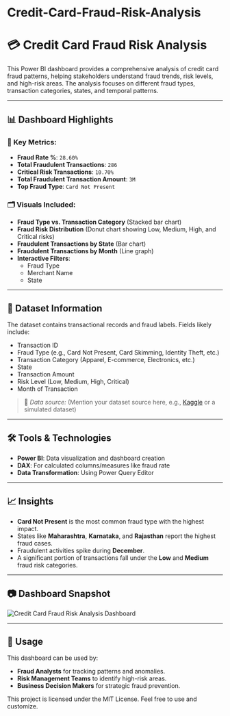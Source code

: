 # Credit-Card-Fraud-Risk-Analysis

# 💳 Credit Card Fraud Risk Analysis

This Power BI dashboard provides a comprehensive analysis of credit card fraud patterns, helping stakeholders understand fraud trends, risk levels, and high-risk areas. The analysis focuses on different fraud types, transaction categories, states, and temporal patterns.

---

## 📊 Dashboard Highlights

### 🔎 Key Metrics:
- **Fraud Rate %**: `28.60%`
- **Total Fraudulent Transactions**: `286`
- **Critical Risk Transactions**: `10.70%`
- **Total Fraudulent Transaction Amount**: `3M`
- **Top Fraud Type**: `Card Not Present`

### 🗂 Visuals Included:
- **Fraud Type vs. Transaction Category** (Stacked bar chart)
- **Fraud Risk Distribution** (Donut chart showing Low, Medium, High, and Critical risks)
- **Fraudulent Transactions by State** (Bar chart)
- **Fraudulent Transactions by Month** (Line graph)
- **Interactive Filters**:
  - Fraud Type
  - Merchant Name
  - State

---

## 📁 Dataset Information

The dataset contains transactional records and fraud labels. Fields likely include:
- Transaction ID
- Fraud Type (e.g., Card Not Present, Card Skimming, Identity Theft, etc.)
- Transaction Category (Apparel, E-commerce, Electronics, etc.)
- State
- Transaction Amount
- Risk Level (Low, Medium, High, Critical)
- Month of Transaction

> 📌 *Data source:* (Mention your dataset source here, e.g., [Kaggle](https://www.kaggle.com/) or a simulated dataset)

---

## 🛠️ Tools & Technologies

- **Power BI**: Data visualization and dashboard creation
- **DAX**: For calculated columns/measures like fraud rate
- **Data Transformation**: Using Power Query Editor

---

## 📈 Insights

- **Card Not Present** is the most common fraud type with the highest impact.
- States like **Maharashtra**, **Karnataka**, and **Rajasthan** report the highest fraud cases.
- Fraudulent activities spike during **December**.
- A significant portion of transactions fall under the **Low** and **Medium** fraud risk categories.

---

## 📷 Dashboard Snapshot

![Credit Card Fraud Risk Analysis Dashboard](./05149e8b-efc9-4265-bc0f-1b91540aa57c.png)

---

## 📌 Usage

This dashboard can be used by:
- **Fraud Analysts** for tracking patterns and anomalies.
- **Risk Management Teams** to identify high-risk areas.
- **Business Decision Makers** for strategic fraud prevention.


This project is licensed under the MIT License. Feel free to use and customize.

